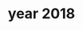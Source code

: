 ---
title: year 2018
year: 2018
rows:
  - yearSemester: '2018-Fall'
    course: 'Marine Biology (ECOL-170)'
    role: 'Mostly grading'
    studentsAmount: 100
  - yearSemester: '2018-Spring'
    course: 'Introductory Biology (ECOL-182L)'
    role: 'Primary instructor'
    studentsAmount: 48

---
